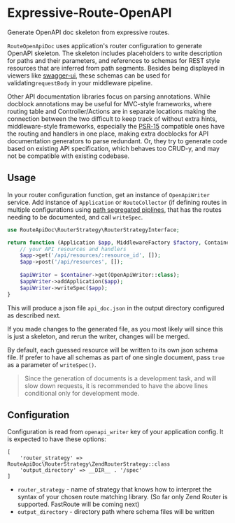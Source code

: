 # Expressive-Route-OpenAPI
Generate OpenAPI doc skeleton from expressive routes.

`RouteOpenApiDoc` uses application's router configuration to generate OpenAPI skeleton.
The skeleton includes placeholders to write description for paths and their parameters,
and references to schemas for REST style resources that are inferred from path segments.
Besides being displayed in viewers like [swagger-ui](https://swagger.io/tools/swagger-ui/), 
these schemas can be used for validating`requestBody` in your middleware pipeline.

Other API documentation libraries focus on parsing annotations. While docblock annotations 
may be useful for MVC-style frameworks, where routing table and Controller/Actions
are in separate locations making the connection between the two difficult to keep track of 
without extra hints, middleware-style frameworks, especially the [PSR-15](https://www.php-fig.org/psr/psr-15/) compatible ones
have the routing and handlers in one place, making extra docblocks for API documentation
generators to parse redundant. Or, they try to generate code based on existing API specification, 
which behaves too CRUD-y, and may not be compatible with existing codebase.

## Usage
In your router configuration function, get an instance of `OpenApiWriter` service. 
Add instance of `Application` or `RouteCollector` (if defining routes in multiple configurations 
using [path segregated piplines](https://docs.zendframework.com/zend-expressive/v3/cookbook/path-segregated-routing/),
that has the routes needing to be documented, and call `writeSpec`.

```php
use RouteApiDoc\RouterStrategy\RouterStrategyInterface;

return function (Application $app, MiddlewareFactory $factory, ContainerInterface $container) : void {
    // your API resources and handlers
    $app->get('/api/resources/:resource_id', []);
    $app->post('/api/resources', []);
    
    $apiWriter = $container->get(OpenApiWriter::class);
    $appWriter->addApplication($app);
    $apiWriter->writeSpec($app);
}
```

This will produce a json file `api_doc.json` in the output directory configured as described next.

If you made changes to the generated file, as you most likely will since this is just a skeleton,
and rerun the writer, changes will be merged.

By default, each guessed resource will be written to its own json schema file. 
If prefer to have all schemas as part of one single document, pass `true` as a parameter
of `writeSpec()`.

> Since the generation of documents is a development task, and will slow down requests,
> it is recommended to have the above lines conditional only for development mode.


## Configuration
Configuration is read from `openapi_writer` key of your application config. It is expected
to have these options:
```
[
    'router_strategy' => RouteApiDoc\RouterStrategy\ZendRouterStrategy::class
    'output_directory' => __DIR__ . '/spec'
]
```

- `router_strategy` - name of strategy that knows how to interpret the syntax of your chosen 
route matching library. (So far only Zend Router is supported. FastRoute will be coming next)
- `output_directory` - directory path where schema files will be written

